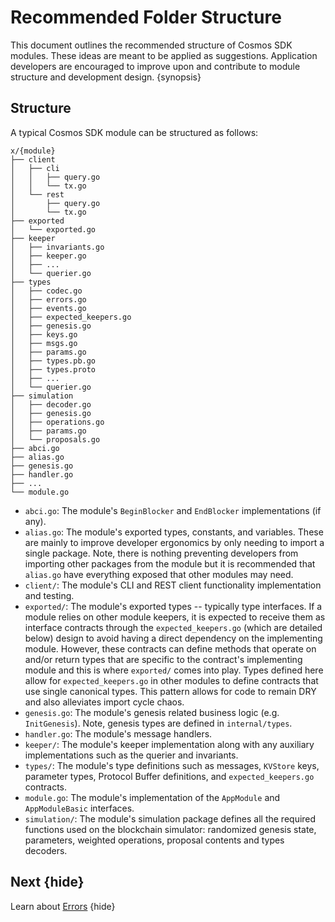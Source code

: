 <!--
order: 12
-->

# Recommended Folder Structure

This document outlines the recommended structure of Cosmos SDK modules. These ideas are meant to be applied as suggestions. Application developers are encouraged to improve upon and contribute to module structure and development design. {synopsis}

## Structure

A typical Cosmos SDK module can be structured as follows:

```shell
x/{module}
├── client
│   ├── cli
│   │   ├── query.go
│   │   └── tx.go
│   └── rest
│       ├── query.go
│       └── tx.go
├── exported
│   └── exported.go
├── keeper
│   ├── invariants.go
│   ├── keeper.go
│   ├── ...
│   └── querier.go
├── types
│   ├── codec.go
│   ├── errors.go
│   ├── events.go
│   ├── expected_keepers.go
│   ├── genesis.go
│   ├── keys.go
│   ├── msgs.go
│   ├── params.go
│   ├── types.pb.go
│   ├── types.proto
│   ├── ...
│   └── querier.go
├── simulation
│   ├── decoder.go
│   ├── genesis.go
│   ├── operations.go
│   ├── params.go
│   └── proposals.go
├── abci.go
├── alias.go
├── genesis.go
├── handler.go
├── ...
└── module.go
```

- `abci.go`: The module's `BeginBlocker` and `EndBlocker` implementations (if any).
- `alias.go`: The module's exported types, constants, and variables. These are mainly
to improve developer ergonomics by only needing to import a single package. Note,
there is nothing preventing developers from importing other packages from the module
but it is recommended that `alias.go` have everything exposed that other modules
may need.
- `client/`: The module's CLI and REST client functionality implementation and
testing.
- `exported/`: The module's exported types -- typically type interfaces. If a module
relies on other module keepers, it is expected to receive them as interface
contracts through the `expected_keepers.go` (which are detailed below) design to
avoid having a direct dependency on the implementing module. However, these
contracts can define methods that operate on and/or return types that are specific
to the contract's implementing module and this is where `exported/` comes into play.
Types defined here allow for `expected_keepers.go` in other modules to define
contracts that use single canonical types. This pattern allows for code to remain
DRY and also alleviates import cycle chaos.
- `genesis.go`: The module's genesis related business logic (e.g. `InitGenesis`).
Note, genesis types are defined in `internal/types`.
- `handler.go`: The module's message handlers.
- `keeper/`: The module's keeper implementation along with any auxiliary
implementations such as the querier and invariants.
- `types/`: The module's type definitions such as messages, `KVStore` keys,
parameter types, Protocol Buffer definitions, and `expected_keepers.go` contracts.
- `module.go`: The module's implementation of the `AppModule` and `AppModuleBasic`
interfaces.
- `simulation/`: The module's simulation package defines all the required functions
used on the blockchain simulator: randomized genesis state, parameters, weighted
operations, proposal contents and types decoders.

## Next {hide}

Learn about [Errors](./errors.md) {hide}
